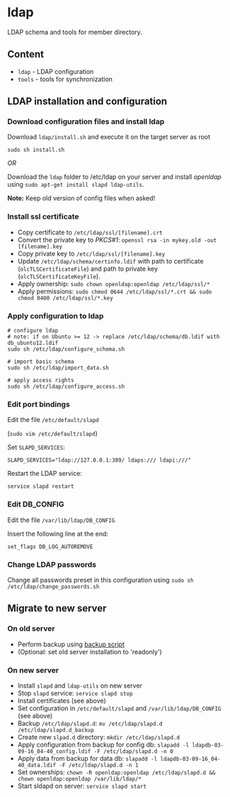 ldap
====

LDAP schema and tools for member directory.


## Content ##

- `ldap` - LDAP configuration
- `tools` - tools for synchronization

## LDAP installation and configuration ##

### Download configuration files and install ldap

Download `ldap/install.sh` and execute it on the target server as root

    sudo sh install.sh

*OR*

Download the `ldap` folder to /etc/ldap on your server and install *openldap* using `sudo apt-get install slapd ldap-utils`.

**Note:** Keep old version of config files when asked!
    
### Install ssl certificate

- Copy certificate to `/etc/ldap/ssl/[filename].crt`
- Convert the private key to *PKCS#1*: `openssl rsa -in mykey.old -out [filename].key`
- Copy private key to `/etc/ldap/ssl/[filename].key`
- Update `/etc/ldap/schema/certinfo.ldif` with path to certificate (`olcTLSCertificateFile`) and path to private key (`olcTLSCertificateKeyFile`).
- Apply ownership: `sudo chown openldap:openldap /etc/ldap/ssl/*`
- Apply permissions: `sudo chmod 0644 /etc/ldap/ssl/*.crt && sudo chmod 0400 /etc/ldap/ssl/*.key`

### Apply configuration to ldap
    
    # configure ldap
    # note: if on Ubuntu >= 12 -> replace /etc/ldap/schema/db.ldif with db_ubuntu12.ldif
    sudo sh /etc/ldap/configure_schema.sh

    # import basic schema
    sudo sh /etc/ldap/import_data.sh

    # apply access rights
    sudo sh /etc/ldap/configure_access.sh

### Edit port bindings

Edit the file `/etc/default/slapd`

(`sudo vim /etc/default/slapd`)

Set `SLAPD_SERVICES`:

    SLAPD_SERVICES="ldap://127.0.0.1:389/ ldaps:/// ldapi:///"

Restart the LDAP service:

    service slapd restart

### Edit DB_CONFIG

Edit the file `/var/lib/ldap/DB_CONFIG`

Insert the following line at the end:

    set_flags DB_LOG_AUTOREMOVE 

### Change LDAP passwords

Change all passwords preset in this configuration using `sudo sh /etc/ldap/change_passwords.sh`

## Migrate to new server

### On old server

* Perform backup using [backup script](tools/ldap_backup.sh)
* (Optional: set old server installation to 'readonly')

### On new server

* Install `slapd` and `ldap-utils` on new server
* Stop `slapd` service: `service slapd stop`
* Install certificates (see above)
* Set configuration in  `/etc/default/slapd` and `/var/lib/ldap/DB_CONFIG` (see above)
* Backup `/etc/ldap/slapd.d`: `mv /etc/ldap/slapd.d /etc/ldap/slapd.d_backup`
* Create new `slpad.d` directory: `mkdir /etc/ldap/slapd.d`
* Apply configuration from backup for config db: `slapadd -l ldapdb-03-09-16_04-40_config.ldif -F /etc/ldap/slapd.d -n 0`
* Apply data from backup for data db: `slapadd -l ldapdb-03-09-16_04-40_data.ldif -F /etc/ldap/slapd.d -n 1`
* Set ownerships: `chown -R openldap:openldap /etc/ldap/slapd.d && chown openldap:openldap /var/lib/ldap/*`
* Start sldapd on server: `service slapd start`

